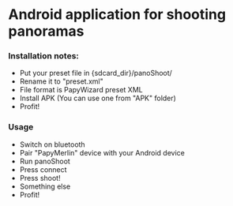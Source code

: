 # Android application for shooting panoramas

### Installation notes:
* Put your preset file in {sdcard_dir}/panoShoot/
* Rename it to "preset.xml"
* File format is PapyWizard preset XML
* Install APK (You can use one from "APK" folder)
* Profit!

### Usage
* Switch on bluetooth
* Pair "PapyMerlin" device with your Android device
* Run panoShoot
* Press connect
* Press shoot!
* Something else
* Profit!
